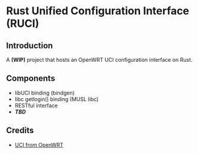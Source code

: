 # Rust Unified Configuration Interface (RUCI) 
## Introduction
A **(WIP)** project that hosts an OpenWRT UCI configuration interface on Rust.  
## Components
+ libUCI binding (bindgen)  
+ libc getlogin() binding (MUSL libc)
+ RESTful interface
+ ***TBD***
## Credits
+ [UCI from OpenWRT](https://git.openwrt.org/?p=project/uci.git)